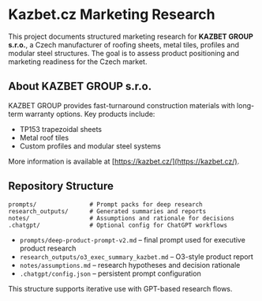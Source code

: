 # Kazbet.cz Marketing Research

This project documents structured marketing research for **KAZBET GROUP s.r.o.**, a Czech manufacturer of roofing sheets, metal tiles, profiles and modular steel structures. The goal is to assess product positioning and marketing readiness for the Czech market.

## About KAZBET GROUP s.r.o.
KAZBET GROUP provides fast-turnaround construction materials with long-term warranty options. Key products include:
- TP153 trapezoidal sheets
- Metal roof tiles
- Custom profiles and modular steel systems

More information is available at [https://kazbet.cz/](https://kazbet.cz/).

## Repository Structure

```
prompts/               # Prompt packs for deep research
research_outputs/      # Generated summaries and reports
notes/                 # Assumptions and rationale for decisions
.chatgpt/              # Optional config for ChatGPT workflows
```

- `prompts/deep-product-prompt-v2.md` – final prompt used for executive product research
- `research_outputs/o3_exec_summary_kazbet.md` – O3-style product report
- `notes/assumptions.md` – research hypotheses and decision rationale
- `.chatgpt/config.json` – persistent prompt configuration

This structure supports iterative use with GPT-based research flows.
